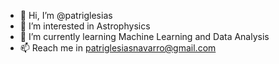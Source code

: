 - 👋 Hi, I’m @patriglesias
- 👀 I’m interested in Astrophysics
- 🌱 I’m currently learning Machine Learning and Data Analysis
- 📫 Reach me in patriglesiasnavarro@gmail.com

<!---
patriglesias/patriglesias is a ✨ special ✨ repository because its `README.md` (this file) appears on your GitHub profile.
You can click the Preview link to take a look at your changes.
--->

